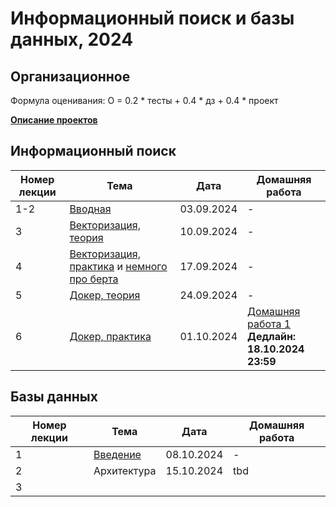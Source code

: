 # Информационный поиск и базы данных, 2024
## Организационное

Формула оценивания: О = 0.2 * тесты + 0.4 * дз + 0.4 * проект

**[Описание проектов](https://github.com/tokubetsu/infopoisk_bd_2023/blob/main/assignments/project.md)**

## Информационный поиск
| Номер лекции | Тема | Дата | Домашняя работа |
|----------|----------|----------|----------|
| 1-2   | [Вводная](https://github.com/tokubetsu/infopoisk_bd_2023/blob/main/infopoisk/lectures/infopoisk_1.pdf)   | 03.09.2024   | - |
| 3   | [Векторизация, теория](https://github.com/tokubetsu/infopoisk_bd_2023/blob/main/infopoisk/lectures/infopoisk_2.pdf)   | 10.09.2024   | - |
| 4   | [Векторизация, практика](https://github.com/tokubetsu/infopoisk_bd_2023/blob/main/infopoisk/lectures/infopoisk_3.ipynb) и [немного про берта](https://github.com/tokubetsu/infopoisk_bd_2023/blob/main/infopoisk/lectures/compsem_bert.ipynb)  | 17.09.2024   | - |
| 5   | [Докер, теория](https://github.com/tokubetsu/infopoisk_bd_2023/blob/main/infopoisk/lectures/infopoisk_5.pdf)   | 24.09.2024   | - |
| 6   | [Докер, практика](#)   | 01.10.2024   | [Домашняя работа 1](https://github.com/tokubetsu/infopoisk_bd_2023/blob/main/assignments/homework_1.md) <br> **Дедлайн: 18.10.2024 23:59** |

## Базы данных
| Номер лекции | Тема | Дата | Домашняя работа |
|----------|----------|----------|----------|
|1|[Введение](https://docs.google.com/presentation/d/1lyv_zZW4uIXWT8UlKbpQ8e-jvaiQpBOjthOA4IDsDxg/edit?usp=sharing)|08.10.2024|-|
|2|Архитектура|15.10.2024|tbd|
|3||||
